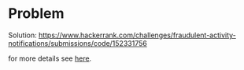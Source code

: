 # Problem 

Solution: https://www.hackerrank.com/challenges/fraudulent-activity-notifications/submissions/code/152331756  

for more details see [here](../../leetcode/480-sliding-window-median).